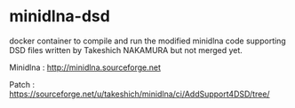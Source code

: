 # minidlna-dsd
docker container to compile and run the modified minidlna code supporting DSD files written by Takeshich NAKAMURA but not merged yet.

Minidlna : http://minidlna.sourceforge.net

Patch : https://sourceforge.net/u/takeshich/minidlna/ci/AddSupport4DSD/tree/
